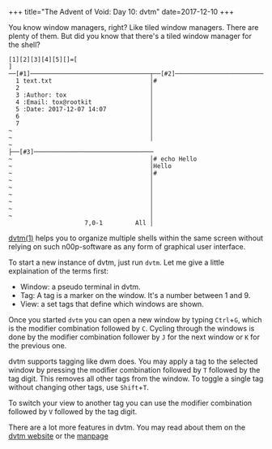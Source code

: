 +++
title="The Advent of Void: Day 10: dvtm"
date=2017-12-10
+++

You know window managers, right? Like tiled window managers. There are plenty of them. But did you know that there's a tiled window manager for the shell?



```
[1][2][3][4][5][]=[                                                           ]
──[#1]─────────────────────────────────┬──[#2]─────────────────────────────────
  1 text.txt                           │#
  2                                    │
  3 :Author: tox                       │
  4 :Email: tox@rootkit                │
  5 :Date: 2017-12-07 14:07            │
  6                                    │
  7                                    │
~                                      │
~                                      │
~                                      ├──[#3]─────────────────────────────────
~                                      │# echo Hello
~                                      │Hello
~                                      │#
~                                      │
~                                      │
~                                      │
~                                      │
~                                      │
~                                      │
                     7,0-1         All │
```



[dvtm(1)](https://man.voidlinux.eu/dvtm.1) helps you to organize multiple shells
within the same screen without relying on such n00p-software as any form of
graphical user interface.

To start a new instance of dvtm, just run `dvtm`. Let me give a little
explaination of the terms first:

* Window: a pseudo terminal in dvtm.
* Tag: A tag is a marker on the window. It's a number between 1 and 9.
* View: a set tags that define which windows are shown.

Once you started `dvtm` you can open a new window by typing `Ctrl`+`G`, which is
the modifier combination followed by `C`. Cycling through the windows is done
by the modifier combination follower by `J` for the next window or `K` for the
previous one.

dvtm supports tagging like dwm does. You may apply a tag to the selected window
by pressing the modifier combination followed by `T` followed by the tag digit.
This removes all other tags from the window.
To toggle a single tag without changing other tags, use `Shift`+`T`.

To switch your view to another tag you can use the modifier combination followed
by `V` followed by the tag digit.

There are a lot more features in dvtm. You may read about them on the
[dvtm website](http://www.brain-dump.org/projects/dvtm/#quickstart)
or the [manpage](https://man.voidlinux.eu/dvtm.1)
